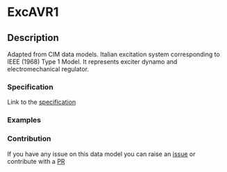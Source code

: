 # ExcAVR1

## Description 

Adapted from CIM data models. Italian excitation system corresponding to IEEE (1968) Type 1 Model. It represents exciter dynamo and electromechanical regulator.
### Specification

Link to the [specification](https://smart-data-models.github.io/dataModel.EnergyCIM/ExcAVR1/doc/spec.md)
### Examples
### Contribution

 If you have any issue on this data model you can raise an [issue](https://github.com/smart-data-models/dataModel.EnergyCIM/issues)  or contribute with a [PR](https://github.com/smart-data-models/dataModel.EnergyCIM/pulls)